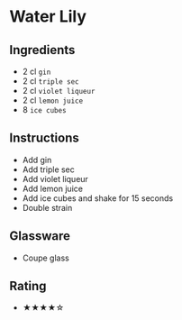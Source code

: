 # Water Lily

## Ingredients
- 2 cl `gin`
- 2 cl `triple sec`
- 2 cl `violet liqueur`
- 2 cl `lemon juice`
- 8 `ice cubes`

## Instructions
- Add gin
- Add triple sec
- Add violet liqueur
- Add lemon juice
- Add ice cubes and shake for 15 seconds
- Double strain

## Glassware
- Coupe glass

## Rating
- ★★★★☆